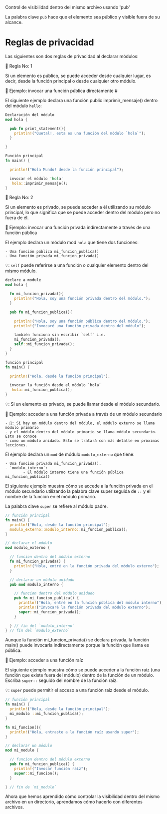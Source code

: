 Control de visibilidad dentro del mismo archivo usando 'pub'

La palabra clave `pub` hace que el elemento sea público y visible fuera de su alcance.

# Reglas de privacidad

Las siguientes son dos reglas de privacidad al declarar módulos:

📝 Regla No: 1

Si un elemento es público, se puede acceder desde cualquier lugar, es decir, desde la
función principal o desde cualquier otro módulo.

📎 Ejemplo: invocar una función pública directamente #

El siguiente ejemplo declara una función public imprimir_mensaje() dentro del módulo `hello`:

```rust
Declaración del módulo
mod hola {

  pub fn print_statement(){
    println!("Quetal!, esta es una función del módulo `hola`");
  }

}

Función principal
fn main() {

  println!("Hola Mundo! desde la función principal");

  invocar el módulo 'hola'
   hola::imprimir_mensaje();
}
```

📝 Regla No: 2

Si un elemento es privado, se puede acceder a él utilizando su módulo principal, lo que
significa que se puede acceder dentro del módulo pero no fuera de él.

📎 Ejemplo: invocar una función privada indirectamente a través de una función pública

El ejemplo declara un módulo mod `hola` que tiene dos funciones:

	- Una función pública mi_funcion_publica()
	- Una función privada mi_funcion_privada()

💡: `self` puede referirse a una función o cualquier elemento dentro del mismo módulo.

```rust
declare a module
mod hola {

  fn mi_funcion_privada(){
    println!("Hola, soy una función privada dentro del módulo.");
  }

  pub fn mi_funcion_publica(){

    println!("Hola, soy una función pública dentro del módulo.");
    println!("Invocaré una función privada dentro del módulo");

    también funciona sin escribir `self` i.e.
    mi_funcion_privada();
    self::mi_funcion_privada();
  }
}

función principal
fn main() {

  println!("Hola, desde la función principal");

  invocar la función desde el módulo `hola` 
   hola::mi_funcion_publica();
}
```

💡: Si un elemento es privado, se puede llamar desde el módulo secundario.

📎 Ejemplo: acceder a una función privada a través de un módulo secundario

	- 📝: Si hay un módulo dentro del módulo, el módulo externo se llama módulo primario
	- y el módulo dentro del módulo primario se llama módulo secundario. Esto se conoce
	- como un módulo anidado. Esto se tratará con más detalle en próximas lecciones.

El ejemplo declara un `mod` de módulo `modulo_externo` que tiene:
	
	- Una función privada mi_funcion_privada().
	- `modulo_interno`:
			- El módulo interno tiene una función pública mi_funcion_publica()

El siguiente ejemplo muestra cómo se accede a la función privada en el módulo secundario
utilizando la palabra clave super seguida de `::` y el nombre de la función en el módulo primario.

La palabra clave `super` se refiere al módulo padre.

```rust
// función principal
fn main() {
  println!("Hola, desde la función principal");
  modulo_externo::modulo_interno::mi_funcion_publica();
}

// declarar el módulo
mod modulo_externo {

  // funcion dentro del módulo externo
  fn mi_funcion_privada() {
    println!("Hola, entré en la función privada del módulo externo");
  }

  // declarar un módulo anidado
  pub mod modulo_interno {

    // funcion dentro del módulo anidado
    pub fn mi_funcion_publica() {
      println!("Hola, entré en la función pública del módulo interno");
      println!("Invocaré la función privada del módulo externo");
      super::mi_funcion_privada();
    }

  } // fin del `modulo_interno`
} // fin del `modulo_externo`
```

Aunque la función mi_funcion_privada() se declara privada, la función main() puede invocarla
indirectamente porque la función que llama es pública.

📎 Ejemplo: acceder a una función raíz

El siguiente ejemplo muestra cómo se puede acceder a la función raíz (una función que existe fuera
del módulo) dentro de la función de un módulo. Escriba `super::` seguido del nombre de la función raíz.

💡: `super` puede permitir el acceso a una función raíz desde el módulo.

```rust
// función principal
fn main() {
  println!("Hola, desde la función principal");
  mi_modulo ::mi_funcion_publica();
}

fn mi_funcion(){
  println!("Hola, entraste a la función raíz usando super");
}

// declarar un módulo
mod mi_modulo {

  // funcion dentro del módulo externo
  pub fn mi_funcion_publica() {
    println!("Invocar función raíz");
    super::mi_funcion();
  }

} // fin de `mi_modulo`
```

Ahora que hemos aprendido cómo controlar la visibilidad dentro del mismo archivo en un directorio,
aprendamos cómo hacerlo con diferentes archivos.